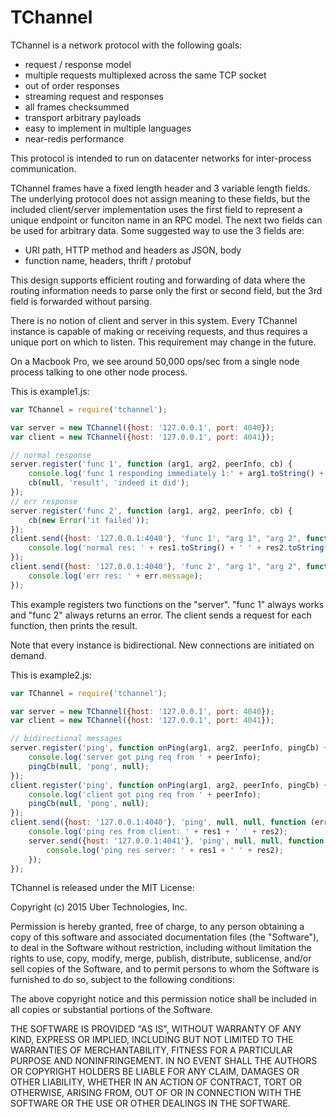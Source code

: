 # TChannel

TChannel is a network protocol with the following goals:
* request / response model
* multiple requests multiplexed across the same TCP socket
* out of order responses
* streaming request and responses
* all frames checksummed
* transport arbitrary payloads
* easy to implement in multiple languages
* near-redis performance

This protocol is intended to run on datacenter networks for inter-process communication.

TChannel frames have a fixed length header and 3 variable length fields. The underlying protocol
does not assign meaning to these fields, but the included client/server implementation uses
the first field to represent a unique endpoint or funciton name in an RPC model.
The next two fields can be used for arbitrary data. Some suggested way to use the 3 fields are:

* URI path, HTTP method and headers as JSON, body
* function name, headers, thrift / protobuf

This design supports efficient routing and forwarding of data where the routing information needs
to parse only the first or second field, but the 3rd field is forwarded without parsing.

There is no notion of client and server in this system. Every TChannel instance is capable of 
making or receiving requests, and thus requires a unique port on which to listen. This requirement may
change in the future.

On a Macbook Pro, we see around 50,000 ops/sec from a single node process talking to one other node
process.

This is example1.js:

```js
var TChannel = require('tchannel');

var server = new TChannel({host: '127.0.0.1', port: 4040});
var client = new TChannel({host: '127.0.0.1', port: 4041});

// normal response
server.register('func 1', function (arg1, arg2, peerInfo, cb) {
	console.log('func 1 responding immediately 1:' + arg1.toString() + ' 2:' + arg2.toString());
	cb(null, 'result', 'indeed it did');
});
// err response
server.register('func 2', function (arg1, arg2, peerInfo, cb) {
	cb(new Error('it failed'));
});
client.send({host: '127.0.0.1:4040'}, 'func 1', "arg 1", "arg 2", function (err, res1, res2) {
	console.log('normal res: ' + res1.toString() + ' ' + res2.toString());
});
client.send({host: '127.0.0.1:4040'}, 'func 2', "arg 1", "arg 2", function (err, res1, res2) {
	console.log('err res: ' + err.message);
});
```

This example registers two functions on the "server". "func 1" always works and "func 2" always 
returns an error. The client sends a request for each function, then prints the result.

Note that every instance is bidirectional. New connections are initiated on demand.

This is example2.js:

```js
var TChannel = require('tchannel');

var server = new TChannel({host: '127.0.0.1', port: 4040});
var client = new TChannel({host: '127.0.0.1', port: 4041});

// bidirectional messages
server.register('ping', function onPing(arg1, arg2, peerInfo, pingCb) {
	console.log('server got ping req from ' + peerInfo);
	pingCb(null, 'pong', null);
});
client.register('ping', function onPing(arg1, arg2, peerInfo, pingCb) {
	console.log('client got ping req from ' + peerInfo);
	pingCb(null, 'pong', null);
});
client.send({host: '127.0.0.1:4040'}, 'ping', null, null, function (err, res1, res2) {
	console.log('ping res from client: ' + res1 + ' ' + res2);
	server.send({host: '127.0.0.1:4041'}, 'ping', null, null, function (err, res1, res2) {
		console.log('ping res server: ' + res1 + ' ' + res2);
	});
});
```

TChannel is released under the MIT License:

Copyright (c) 2015 Uber Technologies, Inc.

Permission is hereby granted, free of charge, to any person obtaining a copy
of this software and associated documentation files (the "Software"), to deal
in the Software without restriction, including without limitation the rights
to use, copy, modify, merge, publish, distribute, sublicense, and/or sell
copies of the Software, and to permit persons to whom the Software is
furnished to do so, subject to the following conditions:

The above copyright notice and this permission notice shall be included in
all copies or substantial portions of the Software.

THE SOFTWARE IS PROVIDED "AS IS", WITHOUT WARRANTY OF ANY KIND, EXPRESS OR
IMPLIED, INCLUDING BUT NOT LIMITED TO THE WARRANTIES OF MERCHANTABILITY,
FITNESS FOR A PARTICULAR PURPOSE AND NONINFRINGEMENT. IN NO EVENT SHALL THE
AUTHORS OR COPYRIGHT HOLDERS BE LIABLE FOR ANY CLAIM, DAMAGES OR OTHER
LIABILITY, WHETHER IN AN ACTION OF CONTRACT, TORT OR OTHERWISE, ARISING FROM,
OUT OF OR IN CONNECTION WITH THE SOFTWARE OR THE USE OR OTHER DEALINGS IN
THE SOFTWARE.

